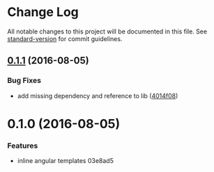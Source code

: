 # Change Log

All notable changes to this project will be documented in this file. See [standard-version](https://github.com/conventional-changelog/standard-version) for commit guidelines.

<a name="0.1.1"></a>
## [0.1.1](https://github.com/assisrafael/browserify-angular-inline-template/compare/v0.1.0...v0.1.1) (2016-08-05)


### Bug Fixes

* add missing dependency and reference to lib ([4014f08](https://github.com/assisrafael/browserify-angular-inline-template/commit/4014f08))



<a name="0.1.0"></a>
# 0.1.0 (2016-08-05)


### Features

* inline angular templates 03e8ad5

